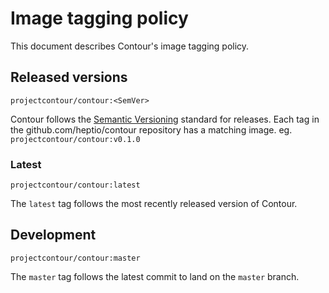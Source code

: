 # Image tagging policy

This document describes Contour's image tagging policy.

## Released versions

`projectcontour/contour:<SemVer>`

Contour follows the [Semantic Versioning](http://semver.org/) standard for releases. Each tag in the github.com/heptio/contour repository has a matching image. eg. `projectcontour/contour:v0.1.0`

### Latest

`projectcontour/contour:latest`

The `latest` tag follows the most recently released version of Contour.

## Development

`projectcontour/contour:master`

The `master` tag follows the latest commit to land on the `master` branch.
